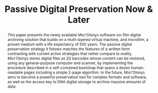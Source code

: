 ---
abstract: This paper presents the newly available Micr’Olonys software-on-film digital
  archiving solution that builds on a multi-layered virtual machine, and microfilm,
  a proven medium with a life expectancy of 500 years. The passive digital preservation
  strategy it follows matches the features of a written form contrasting with current
  active strategies that rather compare to orality. Micr’Olonys stores digital files
  as 2D barcodes whose content can be restored, using any general-purpose computer
  and scanner, by implementing the procedure described in a self-contained bootstrap
  that spans a dozen human-readable pages including a simple 2-page algorithm. In
  the future, Micr’Olonys aims to become a powerful preservation tool for complex
  formats and software, as well as the access key to DNA digital storage to archive
  massive amounts of data.
creators:
- Joguin, Vincent
date: null
document_url: https://services.phaidra.univie.ac.at/api/object/o:1081750/download
grand_parent: iPRES
institutions: []
keywords: []
landing_page_url: https://phaidra.univie.ac.at/o:1081750
language: eng
layout: publication
license: CC BY 4.0 International
notes_url: null
parent: iPRES 2019
publication_type: paper
size: 232262
slides_url: null
source_name: iPRES
stream_url: null
title: 'Passive Digital Preservation Now & Later '
year: 2019
---
